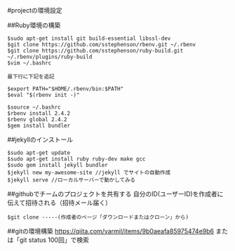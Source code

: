 #projectの環境設定

##Ruby環境の構築
```
$sudo apt-get install git build-essential libssl-dev
$git clone https://github.com/sstephenson/rbenv.git ~/.rbenv
$git clone https://github.com/sstephenson/ruby-build.git ~/.rbenv/plugins/ruby-build
$vim ~/.bashrc
```

`最下行に下記を追記`
```
$export PATH="$HOME/.rbenv/bin:$PATH"
$eval "$(rbenv init -)"

$source ~/.bashrc
$rbenv install 2.4.2
$rbenv global 2.4.2
$gem install bundler
```

##jekyllのインストール
```
$sudo apt-get update
$sudo apt-get install ruby ruby-dev make gcc
$sudo gem install jekyll bundler
$jekyll new my-awesome-site //jekyll でサイトの自動作成
$jekyll serve //ローカルサーバーで動かしてみる
```
##githubでチームのプロジェクトを共有する
自分のID(ユーザーID)を作成者に伝えて招待される（招待メール届く）
```
$git clone -----(作成者のページ「ダウンロードまたはクローン」から)
```
##gitの環境構築
https://qiita.com/varmil/items/9b0aeafa85975474e9b6
または「git status 100回」で検索

